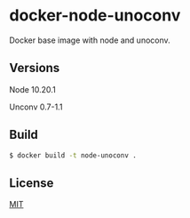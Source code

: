 # docker-node-unoconv

Docker base image with node and unoconv.

## Versions

Node 10.20.1

Unconv 0.7-1.1

## Build

```bash
$ docker build -t node-unoconv .
```

## License

[MIT](LICENSE)
